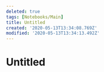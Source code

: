 ```yaml
---
deleted: true
tags: [Notebooks/Main]
title: Untitled
created: '2020-05-13T13:34:08.769Z'
modified: '2020-05-13T13:34:13.492Z'
---
```


# Untitled
